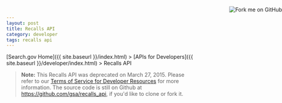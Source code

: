 ```yaml
---
layout: post
title: Recalls API
category: developer
tags: recalls api
---
```


[Search.gov Home]({{ site.baseurl }}/index.html) > [APIs for Developers]({{ site.baseurl }}/developer/index.html) > Recalls API

<a href="https://github.com/GSA"><img style="position: absolute; top: 41px; right: 0; border: 0;" src="https://s3.amazonaws.com/github/ribbons/forkme_right_orange_ff7600.png" alt="Fork me on GitHub"></a>

<blockquote class="caution"><strong>Note:</strong> This Recalls API was deprecated on March 27, 2015. Please refer to our <a href="https://www.usa.gov/About/developer-resources/terms-of-service.shtml">Terms of Service for Developer Resources</a> for more information. The source code is still on Github at <a href="https://github.com/gsa/recalls_api">https://github.com/gsa/recalls_api</a>, if you'd like to clone or fork it.</blockquote>